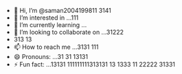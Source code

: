 - 👋 Hi, I’m @saman2004199811 3141
- 👀 I’m interested in ...111
- 🌱 I’m currently learning ...
- 💞️ I’m looking to collaborate on ...31222
- 313 13
- 📫 How to reach me ...3131 111
- 😄 Pronouns: ...31 31 13131
- ⚡ Fun fact: ...13131
111111111313131 13 1333 11
  22222 31331
<!---33333.412 311 31 31 3
34153131 313141414 31
saman20041998/saman20041998 is a ✨ special ✨ repository because its `README.md` (this file) appears on your GitHub profile.
You can click the Preview link to take a look at your changes.
--->
